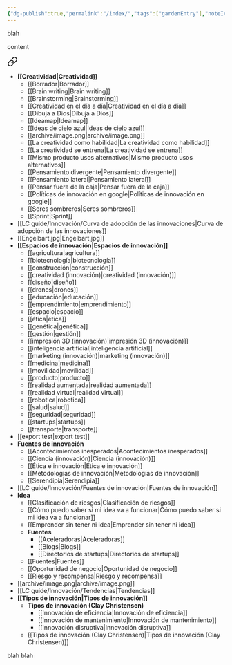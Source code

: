 ```yaml
---
{"dg-publish":true,"permalink":"/index/","tags":["gardenEntry"],"noteIcon":""}
---
```



<div class="transclusion internal-embed is-loaded"><div class="markdown-embed">



blah

</div></div>


content

<div class="transclusion internal-embed is-loaded"><a class="markdown-embed-link" href="/lc-guide/innovacion/innovacion/" aria-label="Open link"><svg xmlns="http://www.w3.org/2000/svg" width="24" height="24" viewBox="0 0 24 24" fill="none" stroke="currentColor" stroke-width="2" stroke-linecap="round" stroke-linejoin="round" class="svg-icon lucide-link"><path d="M10 13a5 5 0 0 0 7.54.54l3-3a5 5 0 0 0-7.07-7.07l-1.72 1.71"></path><path d="M14 11a5 5 0 0 0-7.54-.54l-3 3a5 5 0 0 0 7.07 7.07l1.71-1.71"></path></svg></a><div class="markdown-embed">




- **[[Creatividad\|Creatividad]]**
	- [[Borrador\|Borrador]]
	- [[Brain writing\|Brain writing]]
	- [[Brainstorming\|Brainstorming]]
	- [[Creatividad en el día a día\|Creatividad en el día a día]]
	- [[Dibuja a Dios\|Dibuja a Dios]]
	- [[Ideamap\|Ideamap]]
	- [[Ideas de cielo azul\|Ideas de cielo azul]]
	- [[archive/image.png\|archive/image.png]]
	- [[La creatividad como habilidad\|La creatividad como habilidad]]
	- [[La creatividad se entrena\|La creatividad se entrena]]
	- [[Mismo producto usos alternativos\|Mismo producto usos alternativos]]
	- [[Pensamiento divergente\|Pensamiento divergente]]
	- [[Pensamiento lateral\|Pensamiento lateral]]
	- [[Pensar fuera de la caja\|Pensar fuera de la caja]]
	- [[Políticas de innovación en google\|Políticas de innovación en google]]
	- [[Seres sombreros\|Seres sombreros]]
	- [[Sprint\|Sprint]]
- [[LC guide/Innovación/Curva de adopción de las innovaciones\|Curva de adopción de las innovaciones]]
- [[Engelbart.jpg\|Engelbart.jpg]]
- **[[Espacios de innovación\|Espacios de innovación]]**
	- [[agricultura\|agricultura]]
	- [[biotecnología\|biotecnología]]
	- [[construcción\|construcción]]
	- [[creatividad (innovación)\|creatividad (innovación)]]
	- [[diseño\|diseño]]
	- [[drones\|drones]]
	- [[educación\|educación]]
	- [[emprendimiento\|emprendimiento]]
	- [[espacio\|espacio]]
	- [[ética\|ética]]
	- [[genética\|genética]]
	- [[gestión\|gestión]]
	- [[impresión 3D (innovación)\|impresión 3D (innovación)]]
	- [[inteligencia artificial\|inteligencia artificial]]
	- [[marketing (innovación)\|marketing (innovación)]]
	- [[medicina\|medicina]]
	- [[movilidad\|movilidad]]
	- [[producto\|producto]]
	- [[realidad aumentada\|realidad aumentada]]
	- [[realidad virtual\|realidad virtual]]
	- [[robotica\|robotica]]
	- [[salud\|salud]]
	- [[seguridad\|seguridad]]
	- [[startups\|startups]]
	- [[transporte\|transporte]]
- [[export test\|export test]]
- **Fuentes de innovación**
	- [[Acontecimientos inesperados\|Acontecimientos inesperados]]
	- [[Ciencia (innovación)\|Ciencia (innovación)]]
	- [[Ética e innovación\|Ética e innovación]]
	- [[Metodologías de innovación\|Metodologías de innovación]]
	- [[Serendipia\|Serendipia]]
- [[LC guide/Innovación/Fuentes de innovación\|Fuentes de innovación]]
- **Idea**
	- [[Clasificación de riesgos\|Clasificación de riesgos]]
	- [[Cómo puedo saber si mi idea va a funcionar\|Cómo puedo saber si mi idea va a funcionar]]
	- [[Emprender sin tener ni idea\|Emprender sin tener ni idea]]
	- **Fuentes**
		- [[Aceleradoras\|Aceleradoras]]
		- [[Blogs\|Blogs]]
		- [[Directorios de startups\|Directorios de startups]]
	- [[Fuentes\|Fuentes]]
	- [[Oportunidad de negocio\|Oportunidad de negocio]]
	- [[Riesgo y recompensa\|Riesgo y recompensa]]
- [[archive/image.png\|archive/image.png]]
- [[LC guide/Innovación/Tendencias\|Tendencias]]
- **[[Tipos de innovación\|Tipos de innovación]]**
	- **Tipos de innovación (Clay Christensen)**
		- [[Innovación de eficiencia\|Innovación de eficiencia]]
		- [[Innovación de mantenimiento\|Innovación de mantenimiento]]
		- [[Innovación disruptiva\|Innovación disruptiva]]
	- [[Tipos de innovación (Clay Christensen)\|Tipos de innovación (Clay Christensen)]]



</div></div>



<div class="transclusion internal-embed is-loaded"><div class="markdown-embed">



blah blah

</div></div>
